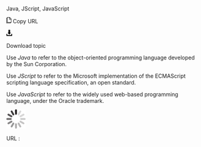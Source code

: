# 

Java, JScript, JavaScript

![Copy URL](media/java-jscript-javascript/Copy.png)
Copy URL

![Download](media/java-jscript-javascript/Download.png)

Download topic

Use *Java* to refer to the object-oriented programming language developed by the Sun Corporation.

Use *JScript* to refer to the Microsoft implementation of the ECMAScript scripting language specification, an open standard. 

Use *JavaScript* to refer to the widely used web-based programming language, under the Oracle trademark.

![In progress](media/java-jscript-javascript/activity-large.gif)

URL :
